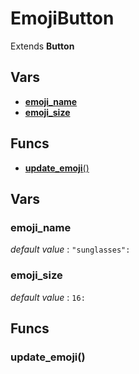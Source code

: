 # EmojiButton

Extends **Button**


## Vars
 - [**emoji_name**](#emoji_name)
 - [**emoji_size**](#emoji_size)

## Funcs
 - [**update_emoji**()](#update_emoji)

## Vars
### emoji_name
*default value* : `"sunglasses":`

### emoji_size
*default value* : `16:`


## Funcs
### update_emoji()
